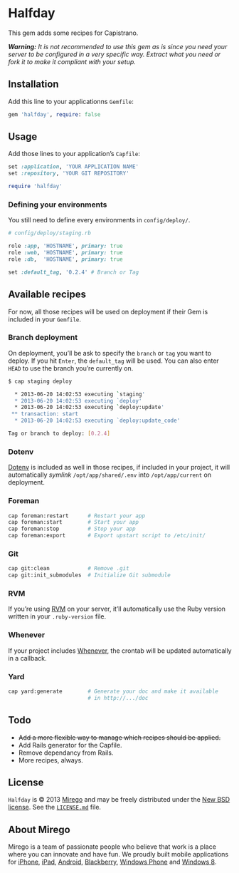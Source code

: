 # Halfday

This gem adds some recipes for Capistrano.

*__Warning:__ It is not recommended to use this gem as is since you need your server to be configured in a very specific way. Extract what you need or fork it to make it compliant with your setup.*

## Installation

Add this line to your applicationns `Gemfile`:

```ruby
gem 'halfday', require: false
```

## Usage

Add those lines to your application’s `Capfile`:

```ruby
set :application, 'YOUR APPLICATION NAME'
set :repository, 'YOUR GIT REPOSITORY'

require 'halfday'
```

### Defining your environments

You still need to define every environments in `config/deploy/`.

```ruby
# config/deploy/staging.rb

role :app, 'HOSTNAME', primary: true
role :web, 'HOSTNAME', primary: true
role :db,  'HOSTNAME', primary: true

set :default_tag, '0.2.4' # Branch or Tag
```

## Available recipes

For now, all those recipes will be used on deployment if their Gem is included in your `Gemfile`.

### Branch deployment

On deployment, you’ll be ask to specify the `branch` or `tag` you want to deploy. If you hit `Enter`, the `default_tag` will be used. You can also enter `HEAD` to use the branch you’re currently on.

```bash
$ cap staging deploy

  * 2013-06-20 14:02:53 executing `staging'
  * 2013-06-20 14:02:53 executing `deploy'
  * 2013-06-20 14:02:53 executing `deploy:update'
 ** transaction: start
  * 2013-06-20 14:02:53 executing `deploy:update_code'

Tag or branch to deploy: [0.2.4]
```

### Dotenv

[Dotenv](https://github.com/bkeepers/dotenv) is included as well in those recipes, if included in your project, it will automatically *symlink* `/opt/app/shared/.env` into `/opt/app/current` on deployment.

### Foreman

```bash
cap foreman:restart      # Restart your app
cap foreman:start        # Start your app
cap foreman:stop         # Stop your app
cap foreman:export       # Export upstart script to /etc/init/
```

### Git

```bash
cap git:clean            # Remove .git
cap git:init_submodules  # Initialize Git submodule
```

### RVM

If you’re using [RVM](https://rvm.io/) on your server, it’ll automatically use the Ruby version written in your `.ruby-version` file.

### Whenever

If your project includes [Whenever](https://github.com/javan/whenever), the crontab will be updated automatically in a callback.

### Yard

```bash
cap yard:generate        # Generate your doc and make it available
                         # in http://.../doc
```

## Todo

* ~~Add a more flexible way to manage which recipes should be applied.~~
* Add Rails generator for the Capfile.
* Remove dependancy from Rails.
* More recipes, always.

## License

`Halfday` is © 2013 [Mirego](http://www.mirego.com) and may be freely distributed under the [New BSD license](http://opensource.org/licenses/BSD-3-Clause).  See the [`LICENSE.md`](https://github.com/mirego/active_model_serializers_validator/blob/master/LICENSE.md) file.

## About Mirego

Mirego is a team of passionate people who believe that work is a place where you can innovate and have fun.
We proudly built mobile applications for
[iPhone](http://mirego.com/en/iphone-app-development/ "iPhone application development"),
[iPad](http://mirego.com/en/ipad-app-development/ "iPad application development"),
[Android](http://mirego.com/en/android-app-development/ "Android application development"),
[Blackberry](http://mirego.com/en/blackberry-app-development/ "Blackberry application development"),
[Windows Phone](http://mirego.com/en/windows-phone-app-development/ "Windows Phone application development") and
[Windows 8](http://mirego.com/en/windows-8-app-development/ "Windows 8 application development").
